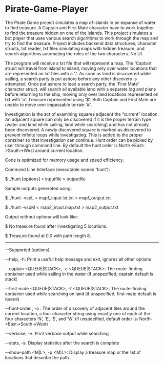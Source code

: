 # Pirate-Game-Player
The Pirate Game project simulates a map of islands in an expanse of water to find treasure. A Captain and First Mate character have to work together to find the treasure hidden on one of the islands. This project simulates a bot player that uses various search algorithms to work through the map and try to find the treasure. Project includes backend data structures, character structs, txt reader, txt files simulating maps with hidden treasure, and search algorithms automating the roles of the two characters. No UI.

The program will receive a txt file that will represent a map. The 'Captain' struct will travel from island to island, moving only over water locations that are represented on txt files with a '.'. As soon as land is discovered while sailing, a search party is put ashore before any other discovery is attempted. Once put ashore to lead a search party, the 'First Mate' character struct, will search all available land with a separate log and plans before returning to the ship, moving only over land locations represented on txt with 'o'. Treasure represented using '$'. Both Captain and First Mate are unable to move over impassable terrain '#'.

Investigation is the act of examining squares adjacent the “current” location. An adjacent square can only be discovered if it is the proper terrain type (water and land while sailing, land while searching) and has not already been discovered. A newly discovered square is marked as discovered to prevent infinite loops while investigating. This is added to the proper container so that investigation can continue. Hunt order can be picked by user through command line. By default the hunt order is North->East->South->West around current location.

Code is optimized for memory usage and speed efficiency.

Command Line Interface (executable named 'hunt'):

$ ./hunt [options] < inputfile > outputfile

Sample outputs generated using:

$ ./hunt -vspL < map1_input.lst.txt > map1_output.txt

$ ./hunt -vspM < map2_input.map.txt > map2_output.txt

Output without options will look like:

$ No treasure found after investigating 5 locations.

$ Treasure found at 0,0 with path length 8.


-------------------------------------------------------------------------------------------------------------------------------------------------------------------------------------
--Supported [options]

--help, -h: Print a useful help message and exit, ignores all other options

--captain <QUEUE|STACK>, -c <QUEUE|STACK>: The route-finding container used while sailing in the water (if unspecified, captain default is stack)

--first-mate <QUEUE|STACK>, -f <QUEUE|STACK>: The route-finding container used while searching on land (if unspecified, first-mate default is queue)

--hunt-order <ORDER>, -o <ORDER>: The order of discovery of adjacent tiles around the current location, a four character string using exactly one of each of the four characters ‘N’, ‘E’, ‘S’, and ‘W’ (if unspecified, default order is: North->East->South->West)

--verbose, -v: Print verbose output while searching

--stats, -s: Display statistics after the search is complete

--show-path <M|L>, -p <M|L>: Display a treasure map or the list of locations that describe the path

